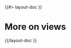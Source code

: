 <!-- 
 * @name            More...
 * @namespace       doc.views
 * @type            Markdown
 * @platform        md
 * @status          stable
 * @menu            Documentation / Views           /doc/views/more
 *
 * @since           2.0.0
 * @author    Olivier Bossel <olivier.bossel@gmail.com> (https://olivierbossel.com)
-->

{{#> layout-doc }}

# More on views

{{/layout-doc }}